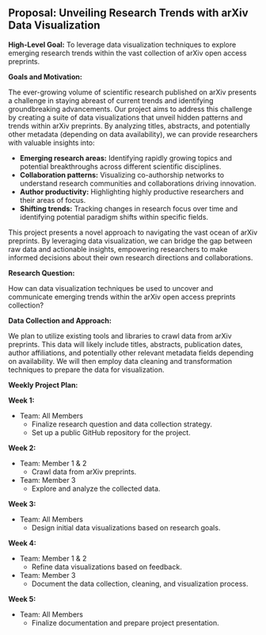 ## Proposal: Unveiling Research Trends with arXiv Data Visualization

**High-Level Goal:** To leverage data visualization techniques to explore emerging research trends within the vast collection of arXiv open access preprints.

**Goals and Motivation:** 

The ever-growing volume of scientific research published on arXiv presents a challenge in staying abreast of current trends and identifying groundbreaking advancements. Our project aims to address this challenge by creating a suite of data visualizations that unveil hidden patterns and trends within arXiv preprints. By analyzing titles, abstracts, and potentially other metadata (depending on data availability), we can provide researchers with valuable insights into:

- **Emerging research areas:** Identifying rapidly growing topics and potential breakthroughs across different scientific disciplines.
- **Collaboration patterns:** Visualizing co-authorship networks to understand research communities and collaborations driving innovation.
- **Author productivity:** Highlighting highly productive researchers and their areas of focus.
- **Shifting trends:** Tracking changes in research focus over time and identifying potential paradigm shifts within specific fields.

This project presents a novel approach to navigating the vast ocean of arXiv preprints. By leveraging data visualization, we can bridge the gap between raw data and actionable insights, empowering researchers to make informed decisions about their own research directions and collaborations.

**Research Question:**

How can data visualization techniques be used to uncover and communicate emerging trends within the arXiv open access preprints collection?

**Data Collection and Approach:**

We plan to utilize existing tools and libraries to crawl data from arXiv preprints. This data will likely include titles, abstracts, publication dates, author affiliations, and potentially other relevant metadata fields depending on availability. We will then employ data cleaning and transformation techniques to prepare the data for visualization.

**Weekly Project Plan:**

**Week 1:**

- Team: All Members
  - Finalize research question and data collection strategy. 
  - Set up a public GitHub repository for the project.

**Week 2:**

- Team: Member 1 & 2
  - Crawl data from arXiv preprints.
- Team: Member 3
  - Explore and analyze the collected data.

**Week 3:**

- Team: All Members
  - Design initial data visualizations based on research goals.

**Week 4:**

- Team: Member 1 & 2
  - Refine data visualizations based on feedback.
- Team: Member 3
  - Document the data collection, cleaning, and visualization process.

**Week 5:**

- Team: All Members
  - Finalize documentation and prepare project presentation.

<!-- **Deliverables:**

- Public GitHub repository containing the proposal (.md file), data (if possible), and code used for data collection and visualization.
- A comprehensive project report outlining the methodology, findings, and visualizations.
- A clear and concise presentation summarizing the project's goals, methods, and key insights. -->
